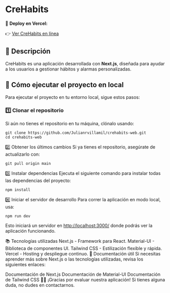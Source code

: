 # CreHabits

🔗 **Deploy en Vercel:**

👉 [Ver CreHabits en línea](https://crehabits-web.vercel.app/login)

## 📌 Descripción

CreHabits es una aplicación desarrollada con **Next.js**, diseñada para ayudar a los usuarios a gestionar hábitos y alarmas personalizadas.

## 🚀 Cómo ejecutar el proyecto en local

Para ejecutar el proyecto en tu entorno local, sigue estos pasos:

### 1️⃣ Clonar el repositorio

Si aún no tienes el repositorio en tu máquina, clónalo usando:

```
git clone https://github.com/Julianrvillamil/crehabits-web.git
cd crehabits-web
```
2️⃣ Obtener los últimos cambios
Si ya tienes el repositorio, asegúrate de actualizarlo con:

```
git pull origin main
```
3️⃣ Instalar dependencias
Ejecuta el siguiente comando para instalar todas las dependencias del proyecto:

```
npm install
```
4️⃣ Iniciar el servidor de desarrollo
Para correr la aplicación en modo local, usa:

```
npm run dev
```
Esto iniciará un servidor en <http://localhost:3000/> donde podrás ver la aplicación funcionando.

📚 Tecnologías utilizadas
Next.js - Framework para React.
Material-UI - Biblioteca de componentes UI.
Tailwind CSS - Estilización flexible y rápida.
Vercel - Hosting y despliegue continuo.
📖 Documentación útil
Si necesitas aprender más sobre Next.js o las tecnologías utilizadas, revisa los siguientes enlaces:

Documentación de Next.js
Documentación de Material-UI
Documentación de Tailwind CSS
👨‍💻 ¡Gracias por evaluar nuestra aplicación! Si tienes alguna duda, no dudes en contactarnos.